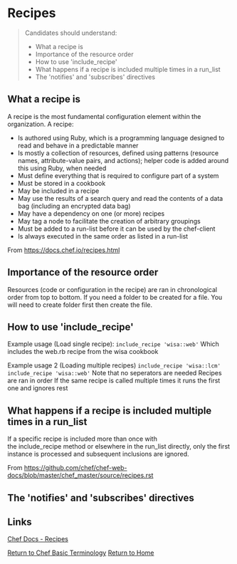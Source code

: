 # Recipes

> Candidates should understand: 
> - What a recipe is 
> - Importance of the resource order 
> - How to use 'include_recipe' 
> - What happens if a recipe is included multiple times in a run_list 
> - The 'notifies' and 'subscribes' directives 

## What a recipe is 
A recipe is the most fundamental configuration element within the organization. A recipe:
- Is authored using Ruby, which is a programming language designed to read and behave in a predictable manner
- Is mostly a collection of resources, defined using patterns (resource names, attribute-value pairs, and actions); helper code is added around this using Ruby, when needed
- Must define everything that is required to configure part of a system
- Must be stored in a cookbook
- May be included in a recipe
- May use the results of a search query and read the contents of a data bag (including an encrypted data bag)
- May have a dependency on one (or more) recipes
- May tag a node to facilitate the creation of arbitrary groupings
- Must be added to a run-list before it can be used by the chef-client
- Is always executed in the same order as listed in a run-list

From <https://docs.chef.io/recipes.html> 

## Importance of the resource order 

Resources (code or configuration in the recipe) are ran in chronological order from top to bottom. If you need a folder to be created for a file. You will need to create folder first then create the file. 

## How to use 'include_recipe' 

Example usage (Load single recipe):
`include_recipe 'wisa::web'`
	Which includes the web.rb recipe from the wisa cookbook

Example usage 2 (Loading multiple recipes)
`include_recipe 'wisa::lcm'`
`include_recipe 'wisa::web'`
	Note that no seperators are needed
	Recipes are ran in order
	If the same recipe is called multiple times it runs the first one and ignores rest 


## What happens if a recipe is included multiple times in a run_list 

If a specific recipe is included more than once with the include_recipe method or elsewhere in the run_list directly, only the first instance is processed and subsequent inclusions are ignored.

From <https://github.com/chef/chef-web-docs/blob/master/chef_master/source/recipes.rst> 


## The 'notifies' and 'subscribes' directives 



## Links
[Chef Docs - Recipes](https://docs.chef.io/recipes.html)</b>

[Return to Chef Basic Terminology](README.md)</b>
[Return to Home](../README.md)
